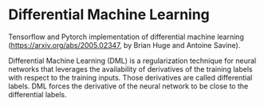 # Differential Machine Learning
Tensorflow and Pytorch implementation of differential machine learning (https://arxiv.org/abs/2005.02347, by Brian Huge and Antoine Savine).

Differential Machine Learning (DML) is a regularization technique for neural networks that leverages the availability of derivatives of the training labels with respect to the training inputs. Those derivatives are called differential labels. DML forces the derivative of the neural network to be close to the differential labels.
